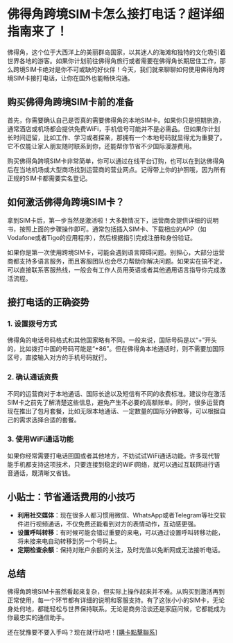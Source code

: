# 佛得角跨境SIM卡怎么接打电话？超详细指南来了！

佛得角，这个位于大西洋上的美丽群岛国家，以其迷人的海滩和独特的文化吸引着世界各地的游客。如果你计划前往佛得角旅行或者需要在佛得角长期居住工作，那么跨境SIM卡绝对是你不可或缺的好伙伴！今天，我们就来聊聊如何使用佛得角跨境SIM卡接打电话，让你在国外也能畅快沟通。

## 购买佛得角跨境SIM卡前的准备

首先，你需要确认自己是否真的需要佛得角的本地SIM卡。如果你只是短期旅游，通常酒店或机场都会提供免费WiFi，手机信号可能并不是必需品。但如果你计划长时间逗留，比如工作、学习或者探亲，那拥有一个本地号码就显得尤为重要了。它不仅能让家人朋友随时联系到你，还能帮你节省不少国际漫游费用。

购买佛得角跨境SIM卡非常简单，你可以通过在线平台订购，也可以在到达佛得角后在当地机场或大型商场找到运营商的营业网点。记得带上你的护照哦，因为所有正规的SIM卡都需要实名登记。

## 如何激活佛得角跨境SIM卡？

拿到SIM卡后，第一步当然是激活啦！大多数情况下，运营商会提供详细的说明书，按照上面的步骤操作即可。通常包括插入SIM卡、下载相应的APP（如Vodafone或者Tigo的应用程序），然后根据指引完成注册和身份验证。

如果你是第一次使用跨境SIM卡，可能会遇到语言障碍问题。别担心，大部分运营商都支持多语言服务，而且客服团队也会尽力帮助你解决问题。如果实在搞不定，可以直接联系客服热线，一般会有工作人员用英语或者其他通用语言指导你完成激活流程。

## 接打电话的正确姿势

### 1. 设置拨号方式
佛得角的电话号码格式和其他国家略有不同。一般来说，国际号码是以“+”开头的，比如拨打中国的号码可能是“+86”。但在佛得角本地通话时，则不需要加国际区号，直接输入对方的手机号码就行。

### 2. 确认通话资费
不同的运营商对于本地通话、国际长途以及短信有不同的收费标准。建议你在激活SIM卡之前先了解清楚这些信息，避免产生不必要的高额账单。同时，很多运营商现在推出了包月套餐，比如无限本地通话、一定数量的国际分钟数等，可以根据自己的需求选择合适的套餐。

### 3. 使用WiFi通话功能
如果你经常需要打电话回国或者其他地方，不妨试试WiFi通话功能。许多现代智能手机都支持这项技术，只要连接到稳定的WiFi网络，就可以通过互联网进行语音通话，既清晰又省钱。

## 小贴士：节省通话费用的小技巧

- **利用社交媒体**：现在很多人都习惯用微信、WhatsApp或者Telegram等社交软件进行视频通话，不仅免费还能看到对方的表情动作，互动感更强。
- **设置呼叫转移**：有时候可能会错过重要的来电，可以通过设置呼叫转移功能，将未接来电自动转移到另一个号码上。
- **定期检查余额**：保持对账户余额的关注，及时充值以免断网或无法接听电话。

## 总结

佛得角跨境SIM卡虽然看起来复杂，但实际上操作起来并不难。从购买到激活再到正常使用，每一个环节都有详细的说明和客服支持。有了这张小小的SIM卡，无论身处何地，都能轻松与世界保持联系。无论是商务洽谈还是家庭问候，它都能成为你最忠实的通信助手。

还在犹豫要不要入手吗？现在就行动吧！[[購卡點擊聯系](https://t.me/s/esim1088)]